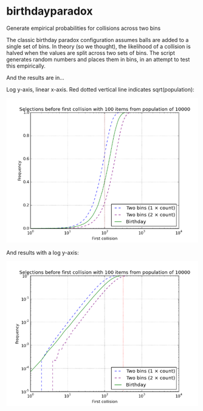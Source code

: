 # birthdayparadox
Generate empirical probabilities for collisions across two bins

The classic birthday paradox configuration assumes balls are added to a single set of bins. In theory (so we thought), the likelihood of a collision is halved when the values are split across two sets of bins. The script generates random numbers and places them in bins, in an attempt to test this empirically.

And the results are in...

Log y-axis, linear x-axis. Red dotted vertical line indicates sqrt(population):

![alt text](https://raw.githubusercontent.com/llewelld/birthdayparadox/master/results/result.png "Results, log-x, linear-y")

And results with a log y-axis:

![alt text](https://raw.githubusercontent.com/llewelld/birthdayparadox/master/results/log-log.png "Results, log-x, log-y")
